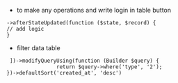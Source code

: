 * to make any operations and write login  in table button
```
->afterStateUpdated(function ($state, $record) {
// add logic 
}
```
* filter data table 

```
 ])->modifyQueryUsing(function (Builder $query) {
                return $query->where('type', '2');
})->defaultSort('created_at', 'desc')
```
